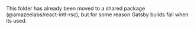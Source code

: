 This folder has already been moved to a shared package
(@amazeelabs/react-intl-rsc), but for some reason Gatsby builds fail when its
used.
